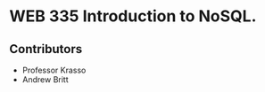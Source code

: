 <h1>WEB 335 Introduction to NoSQL.</h1>
<h2>Contributors</h2>
<ul>
  <li>Professor Krasso</li>
  <li>Andrew Britt</li>
</ul>
